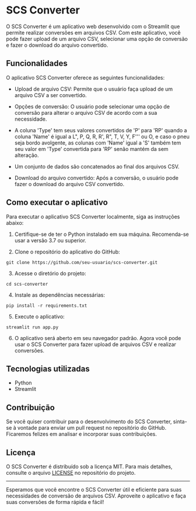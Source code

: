 # SCS Converter

O SCS Converter é um aplicativo web desenvolvido com o Streamlit que permite realizar conversões em arquivos CSV. Com este aplicativo, você pode fazer upload de um arquivo CSV, selecionar uma opção de conversão e fazer o download do arquivo convertido.

## Funcionalidades

O aplicativo SCS Converter oferece as seguintes funcionalidades:

- Upload de arquivo CSV: Permite que o usuário faça upload de um arquivo CSV a ser convertido.

- Opções de conversão: O usuário pode selecionar uma opção de conversão para alterar o arquivo CSV de acordo com a sua necessidade.

- A coluna 'Type' tem seus valores convertidos de 'P' para 'RP' quando a coluna 'Name' é igual a L", P, Q, R, R', R", T, V, Y, F''' ou O, e caso o pneu seja bordo avolgente, as colunas com 'Name' igual a 'S' também tem seu valor em 'Type' convertida para 'RP' senão mantém da sem alteração.
  
- Um conjunto de dados são concatenados ao final dos arquivos CSV.

- Download do arquivo convertido: Após a conversão, o usuário pode fazer o download do arquivo CSV convertido.

## Como executar o aplicativo

Para executar o aplicativo SCS Converter localmente, siga as instruções abaixo:

1. Certifique-se de ter o Python instalado em sua máquina. Recomenda-se usar a versão 3.7 ou superior.

2. Clone o repositório do aplicativo do GitHub:

```
git clone https://github.com/seu-usuario/scs-converter.git
```

3. Acesse o diretório do projeto:

```
cd scs-converter
```

4. Instale as dependências necessárias:

```
pip install -r requirements.txt
```

5. Execute o aplicativo:

```
streamlit run app.py
```

6. O aplicativo será aberto em seu navegador padrão. Agora você pode usar o SCS Converter para fazer upload de arquivos CSV e realizar conversões.

## Tecnologias utilizadas

- Python
- Streamlit

## Contribuição

Se você quiser contribuir para o desenvolvimento do SCS Converter, sinta-se à vontade para enviar um pull request no repositório do GitHub. Ficaremos felizes em analisar e incorporar suas contribuições.

## Licença

O SCS Converter é distribuído sob a licença MIT. Para mais detalhes, consulte o arquivo [LICENSE](LICENSE) no repositório do projeto.

---

Esperamos que você encontre o SCS Converter útil e eficiente para suas necessidades de conversão de arquivos CSV. Aproveite o aplicativo e faça suas conversões de forma rápida e fácil!
